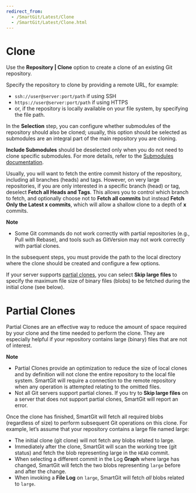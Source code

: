 ```yaml
---
redirect_from:
  - /SmartGit/Latest/Clone
  - /SmartGit/Latest/Clone.html
---
```

# Clone

Use the **Repository \| Clone** option to create a clone of an existing Git repository.

Specify the repository to clone by providing a remote URL, for example:
- `ssh://user@server:port/path` if using SSH
- `https://user@server:port/path` if using HTTPS
- or, if the repository is locally available on your file system, by specifying the file path.

In the **Selection** step, you can configure whether submodules of the repository should also be cloned; usually, this option should be selected as submodules are an integral part of the main repository you are cloning. 

**Include Submodules** should be deselected only when you do not need to clone specific submodules. For more details, refer to the [Submodules documentation](../../GitConcepts/Submodules.md).

Usually, you will want to fetch the entire commit history of the repository, including all branches (heads) and tags. However, on very large repositories, if you are only interested in a specific branch (head) or tag, deselect **Fetch all Heads and Tags**. This allows you to control which branch to fetch, and optionally choose not to **Fetch all commits** but instead **Fetch Only the Latest x commits**, which will allow a shallow clone to a depth of **x** commits.

**Note**

- Some Git commands do not work correctly with partial repositories (e.g., Pull with Rebase), and tools such as GitVersion may not work correctly with partial clones.

In the subsequent steps, you must provide the path to the local directory where the clone should be created and configure a few options.

If your server supports [partial clones](https://git-scm.com/docs/partial-clone), you can select **Skip large files** to specify the maximum file size of binary files (blobs) to be fetched during the initial clone (see below).

# Partial Clones

Partial Clones are an effective way to reduce the amount of space required by your clone and the time needed to perform the clone. They are especially helpful if your repository contains large (binary) files that are not of interest. 

**Note**

- Partial Clones provide an optimization to reduce the size of local clones and by definition will not clone the entire repository to the local file system. SmartGit will require a connection to the remote repository when any operation is attempted relating to the omitted files.
- Not all Git servers support partial clones. If you try to **Skip large files** on a server that does not support partial clones, SmartGit will report an error.

Once the clone has finished, SmartGit will fetch all required blobs (regardless of size) to perform subsequent Git operations on this clone. For example, let’s assume that your repository contains a large file named large:

- The initial clone (git clone) will not fetch any blobs related to large.
- Immediately after the clone, SmartGit will scan the working tree (git status) and fetch the blob representing large in the `HEAD` commit.
- When selecting a different commit in the Log **Graph** where large has changed, SmartGit will fetch the two blobs representing `large` before and after the change.
- When invoking a **File Log** on `large`, SmartGit will fetch *all* blobs related to `large`.

